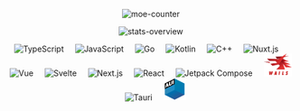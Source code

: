 <div align='center'>

![moe-counter]

![stats-overview]

</div>

<div align="center">
  <img width="40" height="40" alt="TypeScript" src="https://cdn.jsdelivr.net/gh/devicons/devicon/icons/typescript/typescript-original.svg">
  <img width="12" />
  <img width="40" height="40" alt="JavaScript" src="https://cdn.jsdelivr.net/gh/devicons/devicon/icons/javascript/javascript-original.svg">
  <img width="12" />
  <img width="40" height="40" alt="Go" src="https://cdn.jsdelivr.net/gh/devicons/devicon/icons/go/go-original-wordmark.svg">
  <img width="12" />
  <img width="40" height="40" alt="Kotlin" src="https://cdn.jsdelivr.net/gh/devicons/devicon/icons/kotlin/kotlin-original.svg">
  <img width="12" />
  <img width="40" height="40" alt="C++" src="https://cdn.jsdelivr.net/gh/devicons/devicon/icons/cplusplus/cplusplus-original.svg">
  <img width="12" />

  <img width="40" height="40" alt="Nuxt.js" src="https://cdn.jsdelivr.net/gh/devicons/devicon/icons/nuxtjs/nuxtjs-original.svg">
  <img width="12" />
  <img width="40" height="40" alt="Vue" src="https://cdn.jsdelivr.net/gh/devicons/devicon/icons/vuejs/vuejs-original.svg">
  <img width="12" />

  <img width="40" height="40" alt="Svelte" src="https://cdn.jsdelivr.net/gh/devicons/devicon/icons/svelte/svelte-original.svg">
  <img width="12" />

  <img width="40" height="40" alt="Next.js" src="https://cdn.jsdelivr.net/gh/devicons/devicon/icons/nextjs/nextjs-original.svg">
  <img width="12" />
  <img width="40" height="40" alt="React" src="https://cdn.jsdelivr.net/gh/devicons/devicon/icons/react/react-original.svg">
  <img width="12" />

  <img width="40" height="40" alt="Jetpack Compose" src="https://cdn.jsdelivr.net/gh/devicons/devicon/icons/jetpackcompose/jetpackcompose-original.svg">
  <img width="12" />
  <img width="50.5" height="40" alt="Wails" src="https://raw.githubusercontent.com/wailsapp/wails/refs/heads/master/assets/images/logo-universal.png">
  <img width="12" />
  <img width="40" height="40" alt="Tauri" src="https://cdn.jsdelivr.net/gh/devicons/devicon/icons/tauri/tauri-original.svg">
  <img width="12" />
  <img width="40" height="40" alt="AUI" src="https://raw.githubusercontent.com/aui-framework/aui/master/logo.svg">
</div>

[moe-counter]: https://count.getloli.com/@notwindstone?name=notwindstone&theme=moebooru&padding=7&offset=0&align=top&scale=1&pixelated=1&darkmode=auto
[stats-overview]: https://github-readme-stats.vercel.app/api?username=notwindstone&theme=react&show_icons=true&hide_border=true&count_private=true
